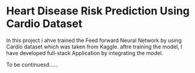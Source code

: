 # Heart Disease Risk Prediction Using Cardio Dataset
In this project i ahve trained the Feed forward Neural Network by using Cardio dataset which was taken from Kaggle.
aftre training the model, I have developed full-stack Application by integrating the model.

To be continuesd......

